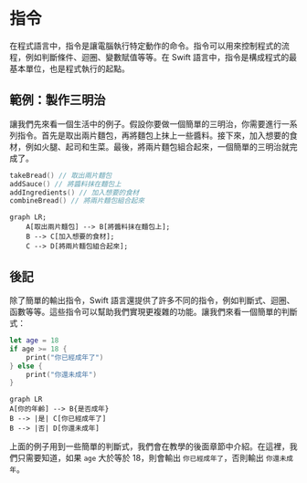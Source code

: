 # 指令

在程式語言中，指令是讓電腦執行特定動作的命令。指令可以用來控制程式的流程，例如判斷條件、迴圈、變數賦值等等。在 Swift 語言中，指令是構成程式的最基本單位，也是程式執行的起點。

## 範例：製作三明治

讓我們先來看一個生活中的例子。假設你要做一個簡單的三明治，你需要進行一系列指令。首先是取出兩片麵包，再將麵包上抹上一些醬料。接下來，加入想要的食材，例如火腿、起司和生菜。最後，將兩片麵包組合起來，一個簡單的三明治就完成了。

```swift
takeBread() // 取出兩片麵包
addSauce() // 將醬料抹在麵包上
addIngredients() // 加入想要的食材
combineBread() // 將兩片麵包組合起來
```

```mermaid
graph LR;
    A[取出兩片麵包] --> B[將醬料抹在麵包上];
    B --> C[加入想要的食材];
    C --> D[將兩片麵包組合起來];
```

## 後記

除了簡單的輸出指令，Swift 語言還提供了許多不同的指令，例如判斷式、迴圈、函數等等。這些指令可以幫助我們實現更複雜的功能。讓我們來看一個簡單的判斷式：

```swift
let age = 18
if age >= 18 {
    print("你已經成年了")
} else {
    print("你還未成年")
}
```

```mermaid
graph LR
A[你的年齡] --> B{是否成年}
B --> |是| C[你已經成年了]
B --> |否| D[你還未成年]
```

上面的例子用到一些簡單的判斷式，我們會在教學的後面章節中介紹。在這裡，我們只需要知道，如果 `age` 大於等於 18，則會輸出 `你已經成年了`，否則輸出 `你還未成年`。
